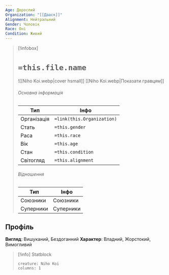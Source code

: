 ```yaml
---
Age: Дорослий
Organization: "[[Дааск]]"
Alignment: Нейтральний
Gender: Чоловік
Race: Оні
Condition: Живий
---
```

> [!infobox]
> # `=this.file.name`
> ![[Niho Koi.webp|cover hsmall]]
> [[Niho Koi.webp|Показати гравцям]]
> ###### Основна інформація
> Тип | Інфо |
> ---|---|
> Організація | `=link(this.Organization)` |
> Стать | `=this.gender` |
> Раса | `=this.race` |
> Вік | `=this.age` |
> Стан | `=this.condition` |
> Світогляд | `=this.alignment` |
> ###### Відношення
> Тип | Інфо |
> ---|---|
> Союзники | Союзники |
> Суперники | Суперники |

## Профіль
**Вигляд**: Вишуканий, Бездоганний
**Характер**: Владний, Жорстокий, Вимогливий

> [!info] Statblock
> ```statblock
> creature: Niho Koi
> columns: 1
> ```